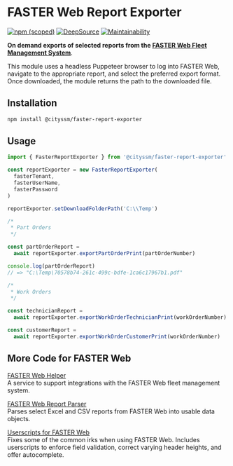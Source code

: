 # FASTER Web Report Exporter

[![npm (scoped)](https://img.shields.io/npm/v/%40cityssm/faster-report-exporter)](https://www.npmjs.com/package/@cityssm/faster-report-exporter)
[![DeepSource](https://app.deepsource.com/gh/cityssm/node-faster-report-exporter.svg/?label=active+issues&show_trend=true&token=bslC1GSndvK7fVXDTJ9K4Lgi)](https://app.deepsource.com/gh/cityssm/node-faster-report-exporter/)
[![Maintainability](https://api.codeclimate.com/v1/badges/43c2a67bb2cb61d6220e/maintainability)](https://codeclimate.com/github/cityssm/node-faster-report-exporter/maintainability)

**On demand exports of selected reports from the
[FASTER Web Fleet Management System](https://fasterasset.com/products/fleet-management-software/)**.

This module uses a headless Puppeteer browser to log into FASTER Web,
navigate to the appropriate report, and select the preferred export format.
Once downloaded, the module returns the path to the downloaded file.

## Installation

```sh
npm install @cityssm/faster-report-exporter
```

## Usage

```javascript
import { FasterReportExporter } from '@cityssm/faster-report-exporter'

const reportExporter = new FasterReportExporter(
  fasterTenant,
  fasterUserName,
  fasterPassword
)

reportExporter.setDownloadFolderPath('C:\\Temp')

/*
 * Part Orders
 */

const partOrderReport =
  await reportExporter.exportPartOrderPrint(partOrderNumber)

console.log(partOrderReport)
// => "C:\Temp\70578b74-261c-499c-bdfe-1ca6c17967b1.pdf"

/*
 * Work Orders
 */

const technicianReport =
  await reportExporter.exportWorkOrderTechnicianPrint(workOrderNumber)

const customerReport =
  await reportExporter.exportWorkOrderCustomerPrint(workOrderNumber)
```

## More Code for FASTER Web

[FASTER Web Helper](https://github.com/cityssm/faster-web-helper)<br />
A service to support integrations with the FASTER Web fleet management system.

[FASTER Web Report Parser](https://github.com/cityssm/node-faster-report-parser)<br />
Parses select Excel and CSV reports from FASTER Web into usable data objects.

[Userscripts for FASTER Web](https://cityssm.github.io/userscripts/#userscripts-for-faster-web)<br />
Fixes some of the common irks when using FASTER Web.
Includes userscripts to enforce field validation, correct varying header heights,
and offer autocomplete.
